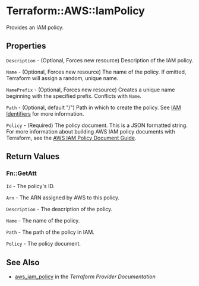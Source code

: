 # Terraform::AWS::IamPolicy

Provides an IAM policy.

## Properties

`Description` - (Optional, Forces new resource) Description of the IAM policy.

`Name` - (Optional, Forces new resource) The name of the policy. If omitted, Terraform will assign a random, unique name.

`NamePrefix` - (Optional, Forces new resource) Creates a unique name beginning with the specified prefix. Conflicts with `Name`.

`Path` - (Optional, default "/") Path in which to create the policy. See [IAM Identifiers](https://docs.aws.amazon.com/IAM/latest/UserGuide/Using_Identifiers.html) for more information.

`Policy` - (Required) The policy document. This is a JSON formatted string. For more information about building AWS IAM policy documents with Terraform, see the [AWS IAM Policy Document Guide](/docs/providers/aws/guides/iam-policy-documents.html).


## Return Values

### Fn::GetAtt

`Id` - The policy's ID.

`Arn` - The ARN assigned by AWS to this policy.

`Description` - The description of the policy.

`Name` - The name of the policy.

`Path` - The path of the policy in IAM.

`Policy` - The policy document.

## See Also

* [aws_iam_policy](https://www.terraform.io/docs/providers/aws/r/iam_policy.html) in the _Terraform Provider Documentation_